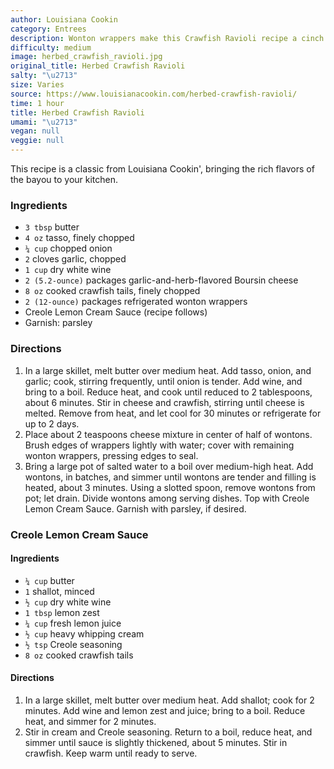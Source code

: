 ```yaml
---
author: Louisiana Cookin
category: Entrees
description: Wonton wrappers make this Crawfish Ravioli recipe a cinch.
difficulty: medium
image: herbed_crawfish_ravioli.jpg
original_title: Herbed Crawfish Ravioli
salty: "\u2713"
size: Varies
source: https://www.louisianacookin.com/herbed-crawfish-ravioli/
time: 1 hour
title: Herbed Crawfish Ravioli
umami: "\u2713"
vegan: null
veggie: null
---
```


This recipe is a classic from Louisiana Cookin', bringing the rich flavors of the bayou to your kitchen.

### Ingredients

* `3 tbsp` butter
* `4 oz` tasso, finely chopped
* `¼ cup` chopped onion
* `2` cloves garlic, chopped
* `1 cup` dry white wine
* `2 (5.2-ounce)` packages garlic-and-herb-flavored Boursin cheese
* `8 oz` cooked crawfish tails, finely chopped
* `2 (12-ounce)` packages refrigerated wonton wrappers
* Creole Lemon Cream Sauce (recipe follows)
* Garnish: parsley

### Directions

1. In a large skillet, melt butter over medium heat. Add tasso, onion, and garlic; cook, stirring frequently, until onion is tender. Add wine, and bring to a boil. Reduce heat, and cook until reduced to 2 tablespoons, about 6 minutes. Stir in cheese and crawfish, stirring until cheese is melted. Remove from heat, and let cool for 30 minutes or refrigerate for up to 2 days.
2. Place about 2 teaspoons cheese mixture in center of half of wontons. Brush edges of wrappers lightly with water; cover with remaining wonton wrappers, pressing edges to seal.
3. Bring a large pot of salted water to a boil over medium-high heat. Add wontons, in batches, and simmer until wontons are tender and filling is heated, about 3 minutes. Using a slotted spoon, remove wontons from pot; let drain. Divide wontons among serving dishes. Top with Creole Lemon Cream Sauce. Garnish with parsley, if desired.

### Creole Lemon Cream Sauce

#### Ingredients

* `¼ cup` butter
* `1` shallot, minced
* `½ cup` dry white wine
* `1 tbsp` lemon zest
* `¼ cup` fresh lemon juice
* `½ cup` heavy whipping cream
* `½ tsp` Creole seasoning
* `8 oz` cooked crawfish tails

#### Directions

1. In a large skillet, melt butter over medium heat. Add shallot; cook for 2 minutes. Add wine and lemon zest and juice; bring to a boil. Reduce heat, and simmer for 2 minutes.
2. Stir in cream and Creole seasoning. Return to a boil, reduce heat, and simmer until sauce is slightly thickened, about 5 minutes. Stir in crawfish. Keep warm until ready to serve.